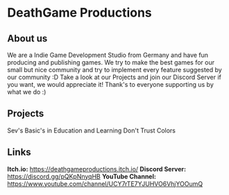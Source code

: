 # DeathGame Productions

About us
--------
We are a Indie Game Development Studio from Germany and have fun producing and publishing games. We try to make the best games for our small but nice community and try to implement every feature suggested by our community :D Take a look at our Projects and join our Discord Server if you want, we would appreciate it! Thank's to everyone supporting us by what we do :)

Projects
--------
Sev's Basic's in Education and Learning
Don't Trust Colors

Links
-----
**Itch.io:** https://deathgameproductions.itch.io/
**Discord Server:** https://discord.gg/pQKpNnyqHB
**YouTube Channel:** https://www.youtube.com/channel/UCY7rTE7YJUHVO6VhjYOOumQ
